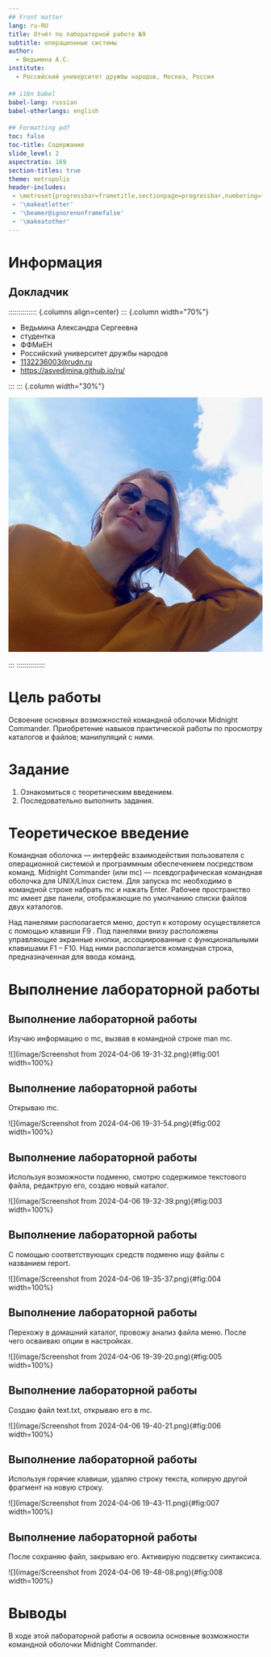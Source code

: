 ```yaml
---
## Front matter
lang: ru-RU
title: Отчёт по лабораторной работе №9
subtitle: операционные системы
author:
  - Ведьмина А.С.
institute:
  - Российский университет дружбы народов, Москва, Россия

## i18n babel
babel-lang: russian
babel-otherlangs: english

## Formatting pdf
toc: false
toc-title: Содержание
slide_level: 2
aspectratio: 169
section-titles: true
theme: metropolis
header-includes:
 - \metroset{progressbar=frametitle,sectionpage=progressbar,numbering=fraction}
 - '\makeatletter'
 - '\beamer@ignorenonframefalse'
 - '\makeatother'
---
```


# Информация

## Докладчик

:::::::::::::: {.columns align=center}
::: {.column width="70%"}

  * Ведьмина Александра Сергеевна
  * студентка
  * ФФМиЕН
  * Российский университет дружбы народов
  * [1132236003@rudn.ru](mailto:1132236003@rudn.ru)
  * <https://asvedjmina.github.io/ru/>

:::
::: {.column width="30%"}

![](./image/admin.jpg)

:::
::::::::::::::

# Цель работы

Освоение основных возможностей командной оболочки Midnight Commander. Приобретение навыков практической работы по просмотру каталогов и файлов; манипуляций
с ними.

# Задание

1. Ознакомиться с теоретическим введением.
2. Последовательно выполнить задания.

# Теоретическое введение

Командная оболочка — интерфейс взаимодействия пользователя с операционной системой и программным обеспечением посредством команд. Midnight Commander (или mc) — псевдографическая командная оболочка для UNIX/Linux систем. Для запуска mc необходимо в командной строке набрать mc и нажать Enter. Рабочее пространство mc имеет две панели, отображающие по умолчанию списки файлов двух каталогов.

Над панелями располагается меню, доступ к которому осуществляется с помощью клавиши F9 . Под панелями внизу расположены управляющие экранные кнопки, ассоциированные с функциональными клавишами F1 – F10. Над ними располагается командная строка, предназначенная для ввода команд.

# Выполнение лабораторной работы

## Выполнение лабораторной работы

Изучаю информацию о mc, вызвав в командной строке man mc.

![](image/Screenshot from 2024-04-06 19-31-32.png){#fig:001 width=100%}

## Выполнение лабораторной работы

Открываю mc.

![](image/Screenshot from 2024-04-06 19-31-54.png){#fig:002 width=100%}

## Выполнение лабораторной работы

Используя возможности подменю, смотрю содержимое текстового файла, редактрую его, создаю новый каталог.

![](image/Screenshot from 2024-04-06 19-32-39.png){#fig:003 width=100%}

## Выполнение лабораторной работы

С помощью соответствующих средств подменю ищу файлы с названием report.

![](image/Screenshot from 2024-04-06 19-35-37.png){#fig:004 width=100%}

## Выполнение лабораторной работы

Перехожу в домашний каталог, провожу анализ файла меню. После чего осваиваю опции в настройках.

![](image/Screenshot from 2024-04-06 19-39-20.png){#fig:005 width=100%}

## Выполнение лабораторной работы

Создаю файл text.txt, открываю его в mc.

![](image/Screenshot from 2024-04-06 19-40-21.png){#fig:006 width=100%}

## Выполнение лабораторной работы

Используя горячие клавиши, удаляю строку текста, копирую другой фрагмент на новую строку.

![](image/Screenshot from 2024-04-06 19-43-11.png){#fig:007 width=100%}

## Выполнение лабораторной работы

После сохраняю файл, закрываю его. Активирую подсветку синтаксиса.

![](image/Screenshot from 2024-04-06 19-48-08.png){#fig:008 width=100%}

# Выводы

В ходе этой лабораторной работы я освоила основные возможности командной оболочки Midnight Commander.
